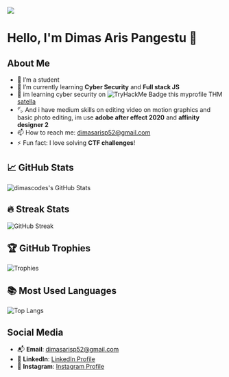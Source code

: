 ![](https://komarev.com/ghpvc/?username=satellacodes)
# Hello, I'm Dimas Aris Pangestu 👋

## About Me
- 🔭 I’m a student
- 🤔 I’m currently learning **Cyber Security** and **Full stack JS**
- 🔐 im learning cyber security on ![TryHackMe Badge](https://img.shields.io/badge/TryHackMe-satella-green?logo=tryhackme&style=for-the-badge) this myprofile THM [satella](https://tryhackme.com/r/p/satella)
- ㌥ And i have medium skills on editing video on motion graphics and basic photo editing, im use **adobe after effect 2020** and **affinity designer 2**
- 📫 How to reach me: [dimasarisp52@gmail.com](mailto:dimasarisp52@gmail.com)
- ⚡ Fun fact: I love solving **CTF challenges**!

## 📈 GitHub Stats
![dimascodes's GitHub Stats](https://github-readme-stats.vercel.app/api?username=satellacodes&show_icons=true&hide_title=true&hide=prs&count_private=true)

## 🔥 Streak Stats
![GitHub Streak](https://github-readme-streak-stats.herokuapp.com/?user=satellacodes)

## 🏆 GitHub Trophies
![Trophies](https://github-profile-trophy.vercel.app/?username=satellacodes&theme=radical)

## 📚 Most Used Languages
![Top Langs](https://github-readme-stats.vercel.app/api/top-langs/?username=satellacodes&layout=compact)

## Social Media
- 📬 **Email**: [dimasarisp52@gmail.com](mailto:dimasarisp52@gmail.com)
- 💼 **LinkedIn**: [LinkedIn Profile](https://www.linkedin.com/in/dimas-aris-pangestu-372bb929a/)
- 📸 **Instagram**: [Instagram Profile](https://www.instagram.com/dimaas.i)

